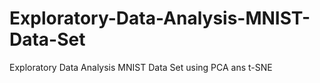 # Exploratory-Data-Analysis-MNIST-Data-Set
Exploratory Data Analysis MNIST Data Set using PCA ans t-SNE
